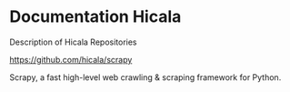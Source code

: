 # Documentation Hicala

Description of Hicala Repositories

https://github.com/hicala/scrapy

Scrapy, a fast high-level web crawling & scraping framework for Python. 





